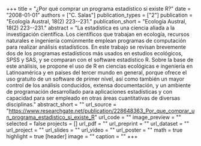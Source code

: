 +++
title = "¿Por qué comprar un programa estadístico si existe R?"
date = "2008-01-01"
authors = ["C. Salas"]
publication_types = ["2"]
publication = "Ecología Austral, 18(2) 223--231."
publication_short = "Ecología Austral, 18(2) 223--231."
abstract = "La estadística es una ciencia aliada a la investigación científica. Los científicos que trabajan en ecología, recursos naturales e ingeniería comúnmente emplean programas de computación para realizar análisis estadísticos. En este trabajo se revisan brevemente dos de los programas estadísticos más usados en estudios ecológicos, SPSS y SAS, y se comparan con el software estadístico R. Sobre la base de este análisis, se propone el uso de R en ciencias ecológicas e ingeniería en Latinoamérica y en países del tercer mundo en general, porque ofrece el uso gratuito de un software de primer nivel, así como también un mayor control de los análisis conducidos, extensa documentación, y un ambiente de programación desarrollado para aplicaciones estadísticas y con capacidad para ser empleado en otras áreas cuantitativas de diversas disciplinas."
abstract_short = ""
url_source = "https://www.researchgate.net/publication/228648363_Por_que_comprar_un_programa_estadistico_si_existe_R"
url_code = ""
image_preview = ""
selected = false
projects = []
url_pdf = ""
url_preprint = ""
url_dataset = ""
url_project = ""
url_slides = ""
url_video = ""
url_poster = ""
math = true
highlight = true
[header]
image = ""
caption = ""
+++
